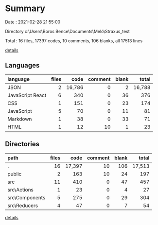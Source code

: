 # Summary

Date : 2021-02-28 21:55:00

Directory c:\Users\Boros Bence\Documents\Meló\Straxus_test

Total : 16 files,  17397 codes, 10 comments, 106 blanks, all 17513 lines

[details](details.md)

## Languages
| language | files | code | comment | blank | total |
| :--- | ---: | ---: | ---: | ---: | ---: |
| JSON | 2 | 16,786 | 0 | 2 | 16,788 |
| JavaScript React | 6 | 340 | 0 | 36 | 376 |
| CSS | 1 | 151 | 0 | 23 | 174 |
| JavaScript | 5 | 70 | 0 | 11 | 81 |
| Markdown | 1 | 38 | 0 | 33 | 71 |
| HTML | 1 | 12 | 10 | 1 | 23 |

## Directories
| path | files | code | comment | blank | total |
| :--- | ---: | ---: | ---: | ---: | ---: |
| . | 16 | 17,397 | 10 | 106 | 17,513 |
| public | 2 | 163 | 10 | 24 | 197 |
| src | 11 | 410 | 0 | 47 | 457 |
| src\Actions | 1 | 23 | 0 | 4 | 27 |
| src\Components | 5 | 275 | 0 | 29 | 304 |
| src\Reducers | 4 | 47 | 0 | 7 | 54 |

[details](details.md)